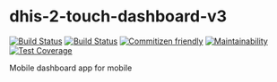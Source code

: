 # dhis-2-touch-dashboard-v3

[![Build Status](https://travis-ci.com/chingalo/dhis-2-touch-dashboard-v3.svg?token=WACwPiJygBvggCVVju7H&branch=master)](https://travis-ci.com/chingalo/dhis-2-touch-dashboard-v3) [![Build Status](https://travis-ci.com/chingalo/dhis-2-touch-dashboard-v3.svg?token=WACwPiJygBvggCVVju7H&branch=develop)](https://travis-ci.com/chingalo/dhis-2-touch-dashboard-v3) [![Commitizen friendly](https://img.shields.io/badge/commitizen-friendly-brightgreen.svg)](http://commitizen.github.io/cz-cli/) [![Maintainability](https://api.codeclimate.com/v1/badges/a17a5862e23b5ed6f609/maintainability)](https://codeclimate.com/github/chingalo/dhis-2-touch-dashboard-v3/maintainability) [![Test Coverage](https://api.codeclimate.com/v1/badges/a17a5862e23b5ed6f609/test_coverage)](https://codeclimate.com/github/chingalo/dhis-2-touch-dashboard-v3/test_coverage)

Mobile dashboard app for mobile
